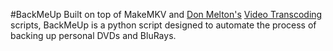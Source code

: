 #BackMeUp
Built on top of MakeMKV and [Don Melton's](https://github.com/donmelton) [Video Transcoding](https://github.com/donmelton/video_transcoding) scripts, BackMeUp is a python script designed to automate the process of backing up personal DVDs and BluRays.
